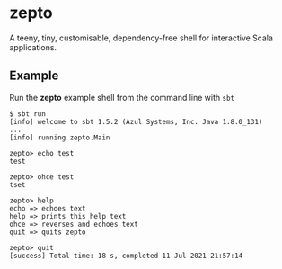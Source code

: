 # zepto

A teeny, tiny, customisable, dependency-free shell for interactive Scala applications.

## Example

Run the **zepto** example shell from the command line with `sbt`

```
$ sbt run
[info] welcome to sbt 1.5.2 (Azul Systems, Inc. Java 1.8.0_131)
...
[info] running zepto.Main

zepto> echo test
test

zepto> ohce test
tset

zepto> help
echo => echoes text
help => prints this help text
ohce => reverses and echoes text
quit => quits zepto

zepto> quit
[success] Total time: 18 s, completed 11-Jul-2021 21:57:14
```